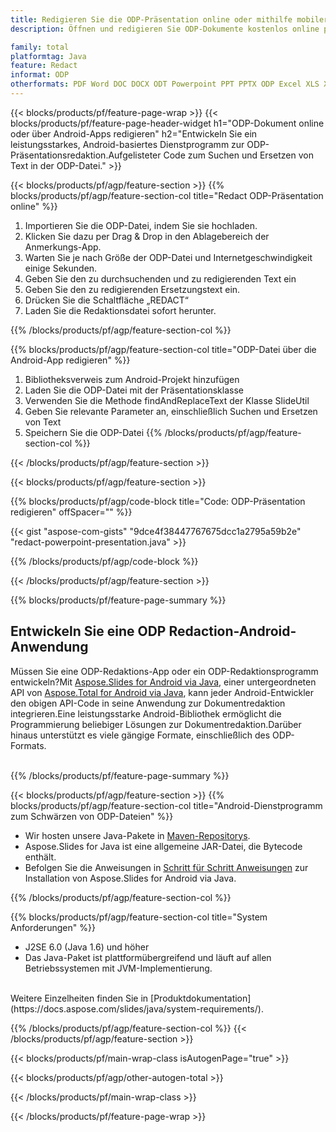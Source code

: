 ```yaml
---
title: Redigieren Sie die ODP-Präsentation online oder mithilfe mobiler Android-Apps
description: Öffnen und redigieren Sie ODP-Dokumente kostenlos online per App.Android-API-Code zum Suchen und Ersetzen von ODP-Text.

family: total
platformtag: Java
feature: Redact
informat: ODP
otherformats: PDF Word DOC DOCX ODT Powerpoint PPT PPTX ODP Excel XLS XLSX ODS
---
```

{{< blocks/products/pf/feature-page-wrap >}}
{{< blocks/products/pf/feature-page-header-widget h1="ODP-Dokument online oder über Android-Apps redigieren" h2="Entwickeln Sie ein leistungsstarkes, Android-basiertes Dienstprogramm zur ODP-Präsentationsredaktion.Aufgelisteter Code zum Suchen und Ersetzen von Text in der ODP-Datei." >}}

{{< blocks/products/pf/agp/feature-section >}}
{{% blocks/products/pf/agp/feature-section-col title="Redact ODP-Präsentation online" %}}

1. Importieren Sie die ODP-Datei, indem Sie sie hochladen.
1. Klicken Sie dazu per Drag & Drop in den Ablagebereich der Anmerkungs-App.
1. Warten Sie je nach Größe der ODP-Datei und Internetgeschwindigkeit einige Sekunden.
1. Geben Sie den zu durchsuchenden und zu redigierenden Text ein
1. Geben Sie den zu redigierenden Ersetzungstext ein.
1. Drücken Sie die Schaltfläche „REDACT“
1. Laden Sie die Redaktionsdatei sofort herunter.

{{% /blocks/products/pf/agp/feature-section-col %}}

{{% blocks/products/pf/agp/feature-section-col title="ODP-Datei über die Android-App redigieren" %}}

1. Bibliotheksverweis zum Android-Projekt hinzufügen
1. Laden Sie die ODP-Datei mit der Präsentationsklasse
1. Verwenden Sie die Methode findAndReplaceText der Klasse SlideUtil
1. Geben Sie relevante Parameter an, einschließlich Suchen und Ersetzen von Text
1. Speichern Sie die ODP-Datei
{{% /blocks/products/pf/agp/feature-section-col %}}

{{< /blocks/products/pf/agp/feature-section >}}

{{< blocks/products/pf/agp/feature-section >}}

{{% blocks/products/pf/agp/code-block title="Code: ODP-Präsentation redigieren" offSpacer="" %}}

{{< gist "aspose-com-gists" "9dce4f38447767675dcc1a2795a59b2e" "redact-powerpoint-presentation.java" >}}

{{% /blocks/products/pf/agp/code-block %}}

{{< /blocks/products/pf/agp/feature-section >}}

{{% blocks/products/pf/feature-page-summary %}}

<h2>Entwickeln Sie eine ODP Redaction-Android-Anwendung</h2>

Müssen Sie eine ODP-Redaktions-App oder ein ODP-Redaktionsprogramm entwickeln?Mit [Aspose.Slides for Android via Java](https://products.aspose.com/slides/de/android-java/), einer untergeordneten API von [Aspose.Total for Android via Java](https://products.aspose.com/total/de/android-java/), kann jeder Android-Entwickler den obigen API-Code in seine Anwendung zur Dokumentredaktion integrieren.Eine leistungsstarke Android-Bibliothek ermöglicht die Programmierung beliebiger Lösungen zur Dokumentredaktion.Darüber hinaus unterstützt es viele gängige Formate, einschließlich des ODP-Formats.<br /><br />

{{% /blocks/products/pf/feature-page-summary %}}

{{< blocks/products/pf/agp/feature-section >}}
{{% blocks/products/pf/agp/feature-section-col title="Android-Dienstprogramm zum Schwärzen von ODP-Dateien" %}}

- Wir hosten unsere Java-Pakete in [Maven-Repositorys](https://releases.aspose.com/java/repo/com/aspose/aspose-slides/). 
- Aspose.Slides for Java ist eine allgemeine JAR-Datei, die Bytecode enthält.
- Befolgen Sie die Anweisungen in [Schritt für Schritt Anweisungen](https://docs.aspose.com/slides/java/installation/#install-aspose-slides-for-java-from-maven-repository) zur Installation von Aspose.Slides for Android via Java.

{{% /blocks/products/pf/agp/feature-section-col %}}

{{% blocks/products/pf/agp/feature-section-col title="System Anforderungen" %}}

- J2SE 6.0 (Java 1.6) und höher
- Das Java-Paket ist plattformübergreifend und läuft auf allen Betriebssystemen mit JVM-Implementierung.

<br />
Weitere Einzelheiten finden Sie in [Produktdokumentation](https://docs.aspose.com/slides/java/system-requirements/).

{{% /blocks/products/pf/agp/feature-section-col %}}
{{< /blocks/products/pf/agp/feature-section >}}

{{< blocks/products/pf/main-wrap-class isAutogenPage="true" >}}

{{< blocks/products/pf/agp/other-autogen-total >}}

{{< /blocks/products/pf/main-wrap-class >}}

{{< /blocks/products/pf/feature-page-wrap >}}